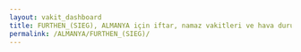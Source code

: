```yaml
---
layout: vakit_dashboard
title: FURTHEN_(SIEG), ALMANYA için iftar, namaz vakitleri ve hava durumu - ilçe/eyalet seç
permalink: /ALMANYA/FURTHEN_(SIEG)/
---
```


<script type="text/javascript">
  var GLOBAL_COUNTRY = 'ALMANYA';
  var GLOBAL_CITY = 'FURTHEN_(SIEG)';
  var GLOBAL_STATE = '';
  var lat = 72;
  var lon = 21;
</script>
